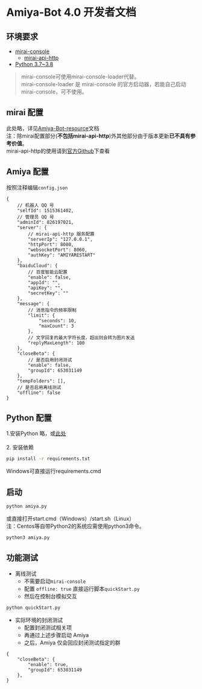 # Amiya-Bot 4.0 开发者文档

## 环境要求
- [mirai-console](https://github.com/mamoe/mirai-console)
    - [mirai-api-http](https://github.com/project-mirai/mirai-api-http)
- [Python 3.7~3.8](https://www.python.org/)
> mirai-console可使用mirai-console-loader代替。<br>
> mirai-console-loader 是 mirai-console 的官方启动器，若能自己启动 mirai-console，可不使用。

## mirai 配置
此处略，详见[Amiya-Bot-resource](https://github.com/vivien8261/Amiya-Bot-resource/blob/35726a7310c6beeffb9fde1dbf5415170e815d05/README.md)文档<br>
注：除mirai配置部分(**不包括mirai-api-http**)外其他部分由于版本更新**已不具有参考价值**。<br>
mirai-api-http的使用请到[官方Github](https://github.com/project-mirai/mirai-api-http)下查看

## Amiya 配置
按照注释编辑`config.json`
```json5
{
    // 机器人 QQ 号
    "selfId": 1515361402,
    // 管理员 QQ 号
    "adminId": 826197021,
    "server": {
        // mirai-api-http 服务配置
        "serverIp": "127.0.0.1",
        "httpPort": 8080,
        "websocketPort": 8060,
        "authKey": "AMIYARESTART"
    },
    "baiduCloud": {
        // 百度智能云配置
        "enable": false,
        "appId": "",
        "apiKey": "",
        "secretKey": ""
    },
    "message": {
        // 消息指令的频率限制
        "limit": {
            "seconds": 10,
            "maxCount": 3
        },
        // 文字回复的最大字符长度，超出则会转为图片发送
        "replyMaxLength": 100
    },
    "closeBeta": {
        // 是否启用封闭测试
        "enable": false,
        "groupId": 653031149
    },
    "tempFolders": [],
    // 是否启用离线测试
    "offline": false
}
```

## Python 配置

1.安装Python
略，或[此处](https://www.baidu.com/s?wd=python%E5%AE%89%E8%A3%85)
<br><br>
2. 安装依赖

```bash
pip install -r requirements.txt
```

Windows可直接运行requirements.cmd

## 启动

```bash
python amiya.py
```

或直接打开start.cmd（Windows）/start.sh（Linux）<br>
注：Centos等自带Python2的系统应需使用python3命令。

```bash
python3 amiya.py
```

## 功能测试

- 离线测试
    - 不需要启动`mirai-console`
    - 配置 `offline: true` 直接运行脚本`quickStart.py`
    - 然后在控制台模拟交互

```bash
python quickStart.py
```

- 实际环境的封闭测试
    - 配置封闭测试相关项
    - 再通过上述步骤启动 Amiya
    - 之后，Amiya 仅会回应封闭测试指定的群

```json5
{
    "closeBeta": {
        "enable": true,
        "groupId": 653031149
    },
}
```

